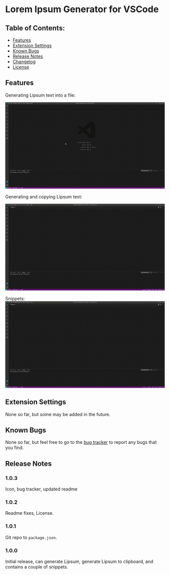 # Lorem Ipsum Generator for VSCode

## Table of Contents:
- [Features](#Features)
- [Extension Settings](#Extension-Settings)
- [Known Bugs](#Known-Bugs)
- [Release Notes](#Release-Notes)
- [Changelog](https://github.com/MrAwesomeRocks/vscode-lorem-ipsum/blob/master/CHANGELOG.md)
- [License](https://raw.githubusercontent.com/MrAwesomeRocks/vscode-lorem-ipsum/master/LICENSE)

## Features
Generating Lipsum text into a file:

![Generate Lipsum text into file](https://raw.githubusercontent.com/MrAwesomeRocks/vscode-lorem-ipsum/master/images/gen_lipsum_text.gif)

Generating and copying Lipsum text:

![Generate and copy Lipsum text](https://raw.githubusercontent.com/MrAwesomeRocks/vscode-lorem-ipsum/master/images/clip_lipsum_text.gif)

Snippets:
![Paragraph and Sentence Lipsum snippets](https://raw.githubusercontent.com/MrAwesomeRocks/vscode-lorem-ipsum/master/images/lipsum_snippet.gif)

## Extension Settings

None so far, but some may be added in the future.

<!---
For example:

This extension contributes the following settings:

* `myExtension.enable`: enable/disable this extension
* `myExtension.thing`: set to `blah` to do something
--->

## Known Bugs

None so far, but feel free to go to the [bug tracker](https://github.com/MrAwesomeRocks/vscode-lorem-ipsum/issues) to report any bugs that you find.

## Release Notes

### 1.0.3
Icon, bug tracker, updated readme

### 1.0.2
Readme fixes, License.

### 1.0.1
Git repo to `package.json`.

### 1.0.0

Initial release, can generate Lipsum, generate Lipsum to clipboard, and contains a couple of snippets.

